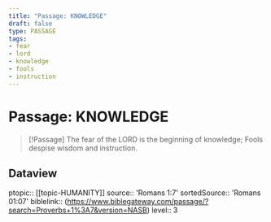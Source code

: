 ```yaml
---
title: "Passage: KNOWLEDGE"
draft: false
type: PASSAGE
tags:
- fear
- lord
- knowledge
- fools
- instruction
---
```


# Passage: KNOWLEDGE
> [!Passage]
> The fear of the LORD is the beginning of knowledge;
> Fools despise wisdom and instruction.

## Dataview
ptopic:: [[topic-HUMANITY]]
source:: 'Romans 1:7'
sortedSource:: 'Romans 01:07'
biblelink:: (https://www.biblegateway.com/passage/?search=Proverbs+1%3A7&version=NASB)
level:: 3